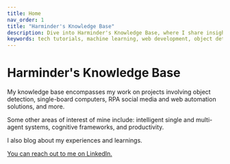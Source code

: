 ```yaml
---
title: Home
nav_order: 1
title: "Harminder's Knowledge Base"
description: Dive into Harminder's Knowledge Base, where I share insights, tutorials, and projects on a wide range of tech topics.
keywords: tech tutorials, machine learning, web development, object detection, knowledge base
---
```


<!-- # Harminder's Knowledge Base

My knowledge base encompasses my work on projects involving object detection, single-board computers, RPA social media and web automation solutions, and more.


Some other areas interests of mine include: intelligent single and multi-agent systems, cognitive frameworks, and productivity. 


I also blog about my experiences and learnings.


You can reach out to me on [LinkedIn](https://www.linkedin.com/in/harmindersinghnijjar/). -->
<head>

  <!-- Primary Meta Tags -->
  <title>Harminder's Knowledge Base</title>
  <meta name="title" content="Harminder's Knowledge Base">
  <meta name="description" content="Dive into Harminder's Knowledge Base, where I share insights, tutorials, and projects on a wide range of tech topics.">

  <!-- Google icons -->
  <link href="https://fonts.googleapis.com/icon?family=Material+Icons" rel="stylesheet">

  <!-- Tailwind CSS -->
  <link href="https://unpkg.com/tailwindcss/dist/tailwind.min.css" rel="stylesheet">

  <!-- Favicon -->
  <link rel="shortcut icon" href="https://www.mkdocs.org/favicon.ico" type="image/x-icon">

  <!-- ApexCharts library -->
  <script src="https://cdn.jsdelivr.net/npm/apexcharts@latest/dist/apexcharts.min.js"></script>
  <meta name="viewport" content="width=device-width, initial-scale=1.0">

<script type="module" src="https://unpkg.com/@splinetool/viewer@0.9.480/build/spline-viewer.js"></script>

</head>

<!-- Enhanced Teal Div with Hover Movement Effect -->
<div class="p-8 rounded-lg shadow-2xl hover:shadow-xl hover:-translate-y-1 transform transition bg-teal-100 text-center">
  <h1 class="text-2xl font-bold mb-4 text-teal-900">Harminder's Knowledge Base</h1>
  
  <p class="text-teal-700 mb-4">
    My knowledge base encompasses my work on projects involving object detection, single-board computers, RPA social media and web automation solutions, and more.
  </p>
  
  <p class="text-teal-700 mb-4">
    Some other areas of interest of mine include: intelligent single and multi-agent systems, cognitive frameworks, and productivity.
  </p>
  
  <p class="text-teal-700 mb-4">
    I also blog about my experiences and learnings.
  </p>
  
  <div class="mt-6">
    <a href="https://www.linkedin.com/in/harmindersinghnijjar/" target="_blank" rel="noopener noreferrer" class="text-teal-500 hover:text-teal-600 hover:underline">You can reach out to me on LinkedIn.</a>
  </div>
</div>


